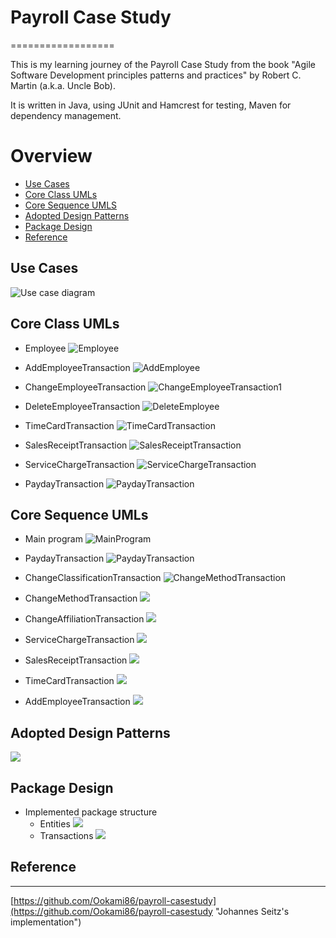 # Payroll Case Study
==================

This is my learning journey of the Payroll Case Study from the book "Agile Software
Development principles patterns and practices" by Robert C. Martin (a.k.a. Uncle Bob).

It is written in Java, using JUnit and Hamcrest for testing, Maven for dependency management.

# Overview
  * [Use Cases](#use-case)
  * [Core Class UMLs](#core-class-UMLs)
  * [Core Sequence UMLS](#core-sequence-UMLs)
  * [Adopted Design Patterns](#design-patterns)
  * [Package Design](#package-design)
  * [Reference](#reference)

## Use Cases <a id="use-case"></a>
![Use case diagram](/images/Payroll-use-case.png)

## Core Class UMLs <a id="core-class-UMLs"></a>
* Employee
![Employee](/images/class-Employee.png)

* AddEmployeeTransaction
![AddEmployee](/images/class-AddEmployeeTransaction.png)

* ChangeEmployeeTransaction
![ChangeEmployeeTransaction1](/images/class-ChangeEmployeeTransaction.png)

* DeleteEmployeeTransaction
![DeleteEmployee](/images/class-DeleteEmployeeTransaction-1.png)

* TimeCardTransaction
![TimeCardTransaction](/images/class-TimeCardTransaction.png)

* SalesReceiptTransaction
![SalesReceiptTransaction](/images/class-SalesReceiptTransaction.png)

* ServiceChargeTransaction
![ServiceChargeTransaction](/images/class-ServiceChargeTransaction.png)

* PaydayTransaction
![PaydayTransaction](/images/class-paydaytransaction.png)

## Core Sequence UMLs <a id="core-sequence-UMLs"></a>
* Main program
![MainProgram](/images/seq-MainProgram.png)

* PaydayTransaction
![PaydayTransaction](/images/seq-PaydayTransaction.png)

* ChangeClassificationTransaction
![ChangeMethodTransaction](/images/seq-ChangeClassificationTransaction.png)

* ChangeMethodTransaction
![](/images/seq-ChangeMethodTransaction.png)

* ChangeAffiliationTransaction
![](/images/seq-ChangeAffiliationTransaction.png)

* ServiceChargeTransaction
![](/images/seq-ServiceChargeTransaction.png)

* SalesReceiptTransaction
![](/images/seq-SalesReceiptTransaction.png)

* TimeCardTransaction
![](/images/seq-TimeCardTransaction.png)

* AddEmployeeTransaction
![](/images/seq-AddEmployees.png)


## Adopted Design Patterns <a id="design-patterns"></a>
![](/images/designPatterns.png)

## Package Design <a id="package-design"></a>
* Implemented package structure
  * Entities
![](/images/payroll-implemented-entities.png)
  * Transactions
![](/images/payroll-implemented-trans-structure.png)

## Reference<a id="reference"></a>
---------
[https://github.com/Ookami86/payroll-casestudy](https://github.com/Ookami86/payroll-casestudy "Johannes Seitz's implementation")

